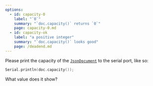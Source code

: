 ```yaml
---
options:
  - id: capacity-0
    label: "`0`"
    summary: "`doc.capacity()` returns `0`"
    page: capacity-0.md
  - id: capacity-ok
    label: "a positive integer"
    summary: "`doc.capacity()` looks good"
    page: /deadend.md
---
```


Please print the capacity of the [`JsonDocument`](/v6/api/jsondocument/) to the serial port, like so:

```c++
Serial.println(doc.capacity());
```

What value does it show?